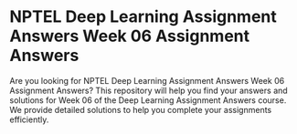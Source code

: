 # NPTEL Deep Learning Assignment Answers Week 06 Assignment Answers

Are you looking for NPTEL Deep Learning Assignment Answers Week 06 Assignment Answers? This repository will help you find your answers and solutions for Week 06 of the Deep Learning Assignment Answers course. We provide detailed solutions to help you complete your assignments efficiently.